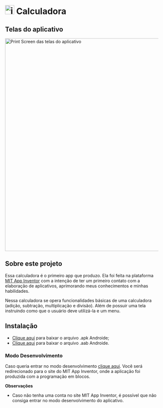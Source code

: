 # <img width = "30" alt = "icone do app Calculadora" src = "https://user-images.githubusercontent.com/105447558/170841253-f5621640-7bb0-4b25-97d2-2e2c267e0f1e.png">     Calculadora

## Telas do aplicativo
<img width = "700" alt = "Print Screen das telas do aplicativo" src = "https://user-images.githubusercontent.com/105447558/170772730-16dccae5-ca39-4317-8bc3-a82adb2f8077.png">  

## Sobre este projeto

Essa calculadora é o primeiro app que produzo. Ela foi feita na plataforma [MIT App Inventor](https://appinventor.mit.edu/) com a intenção de ter um primeiro contato com a elaboração de aplicativos, aprimorando meus conhecimentos e minhas habilidades.

Nessa calculadora se opera funcionalidades básicas de uma calculadora (adição, subtração, multiplicação e divisão). Além de possuir uma tela instruindo como que o usuário deve utilizá-la e um menu.

## Instalação

- [Clique aqui](https://drive.google.com/file/d/1xRC48C0lhjgRGUVMWUawkoleBihGIwbf/view?usp=sharing) para baixar o arquivo .apk Androide;
- [Clique aqui](https://drive.google.com/file/d/1CeWX3Mjj83c7mVZ4A7iKGQlJcjfb6-qV/view?usp=sharing) para baixar o arquivo .aab Androide.

### Modo Desenvolvimento

Caso queria entrar no modo desenvolvimento [clique aqui](http://ai2.appinventor.mit.edu/?ng=183613ef-a407-4f0a-878e-9a181858947d). Você será redirecionado para o site do MIT App Inventor, onde a aplicação foi produzida com a programação em blocos.

 **Observações**

- Caso não tenha uma conta no site MIT App Inventor, é possível que não consiga entrar no modo desenvolvimento do aplicativo.